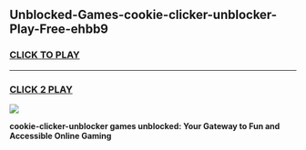 
## Unblocked-Games-cookie-clicker-unblocker-Play-Free-ehbb9
<h3>
<a href="https://premium76.site?title=cookie-clicker-unblocker&ref=10A">CLICK TO PLAY</a></h3>
<hr>

<h3>
<a href="https://premium76.site?title=cookie-clicker-unblocker&ref=10A">CLICK 2 PLAY</a>
  
</h3>

<a href="https://premium76.site?title=cookie-clicker-unblocker&ref=10A"><img src="https://clearcache.store/games.png"></a>


**cookie-clicker-unblocker games unblocked: Your Gateway to Fun and Accessible Online Gaming**
